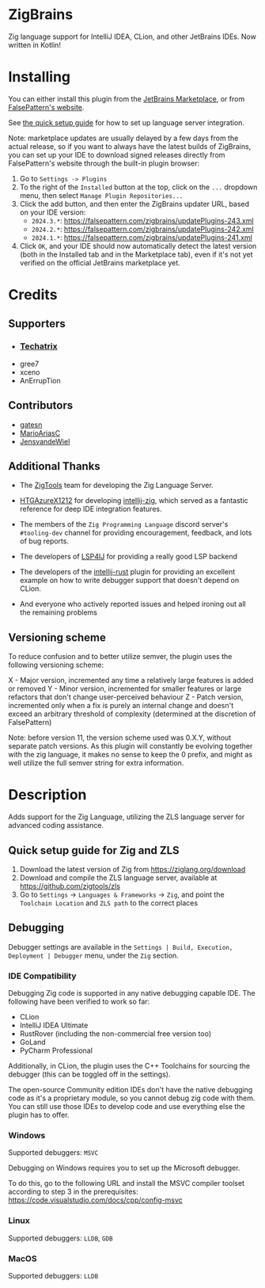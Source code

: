 # ZigBrains

Zig language support for IntelliJ IDEA, CLion, and other JetBrains IDEs. Now written in Kotlin!

# Installing

You can either install this plugin from the [JetBrains Marketplace](https://plugins.jetbrains.com/plugin/22456-zigbrains), or from [FalsePattern's website](https://falsepattern.com/zigbrains).

See [the quick setup guide](#quick-setup-guide-for-zig-and-zls) for how to set up language server integration.

Note: marketplace updates are usually delayed by a few days from the actual release, so if you want to always have the
latest builds of ZigBrains, you can set up your IDE to download signed releases directly from FalsePattern's website
through the built-in plugin browser:

1. Go to `Settings -> Plugins`
2. To the right of the `Installed` button at the top, click on the `...` dropdown menu, then select `Manage Plugin Repositories...`
3. Click the add button, and then enter the ZigBrains updater URL, based on your IDE version:
   - `2024.3.*`: https://falsepattern.com/zigbrains/updatePlugins-243.xml
   - `2024.2.*`: https://falsepattern.com/zigbrains/updatePlugins-242.xml
   - `2024.1.*`: https://falsepattern.com/zigbrains/updatePlugins-241.xml
4. Click `OK`, and your IDE should now automatically detect the latest version
(both in the Installed tab and in the Marketplace tab), even if it's not yet verified on the official JetBrains marketplace yet.

# Credits

## Supporters

- ### [Techatrix](https://github.com/Techatrix)
- gree7
- xceno
- AnErrupTion

## Contributors

- [gatesn](https://github.com/gatesn)
- [MarioAriasC](https://github.com/MarioAriasC)
- [JensvandeWiel](https://github.com/JensvandeWiel)

## Additional Thanks

- The [ZigTools](https://github.com/zigtools/) team for developing the Zig Language Server.

- [HTGAzureX1212](https://github.com/HTGAzureX1212) for developing [intellij-zig](https://github.com/intellij-zig/intellij-zig),
which served as a fantastic reference for deep IDE integration features.

- The members of the `Zig Programming Language` discord server's `#tooling-dev` channel for providing encouragement,
feedback, and lots of bug reports. 

- The developers of [LSP4IJ](https://github.com/redhat-developer/lsp4ij) for providing a really good LSP backend

- The developers of the [intellij-rust](https://github.com/intellij-rust/intellij-rust/) plugin for providing an
excellent example on how to write debugger support that doesn't depend on CLion.

- And everyone who actively reported issues and helped ironing out all the remaining problems

## Versioning scheme
To reduce confusion and to better utilize semver, the plugin uses the following versioning scheme:

X - Major version, incremented any time a relatively large features is added or removed
Y - Minor version, incremented for smaller features or large refactors that don't change user-perceived behaviour
Z - Patch version, incremented only when a fix is purely an internal change and doesn't exceed an arbitrary threshold
of complexity (determined at the discretion of FalsePattern)

Note: before version 11, the version scheme used was 0.X.Y, without separate patch versions.
As this plugin will constantly be evolving together with the zig language, it makes no sense to keep the 0 prefix,
and might as well utilize the full semver string for extra information.

# Description

<!-- Plugin description -->
Adds support for the Zig Language, utilizing the ZLS language server for advanced coding assistance.

## Quick setup guide for Zig and ZLS

1. Download the latest version of Zig from https://ziglang.org/download
2. Download and compile the ZLS language server, available at https://github.com/zigtools/zls
3. Go to `Settings` -> `Languages & Frameworks` -> `Zig`, and point the `Toolchain Location` and `ZLS path` to the correct places

## Debugging

Debugger settings are available in the `Settings | Build, Execution, Deployment | Debugger` menu, under the `Zig` section. 

### IDE Compatibility
Debugging Zig code is supported in any native debugging capable IDE. The following have been verified to work so far:

- CLion
- IntelliJ IDEA Ultimate
- RustRover (including the non-commercial free version too)
- GoLand
- PyCharm Professional

Additionally, in CLion, the plugin uses the C++ Toolchains for sourcing the debugger (this can be toggled off in the settings).

The open-source Community edition IDEs don't have the native debugging code as it's a proprietary module, so you cannot
debug zig code with them. You can still use those IDEs to develop code and use everything else the plugin has to offer.

### Windows

Supported debuggers: `MSVC`

Debugging on Windows requires you to set up the Microsoft debugger.

To do this, go to the following URL and install the MSVC compiler toolset according to step 3 in the prerequisites:
https://code.visualstudio.com/docs/cpp/config-msvc

### Linux

Supported debuggers: `LLDB`, `GDB`

### MacOS

Supported debuggers: `LLDB`

<!-- Plugin description end -->
